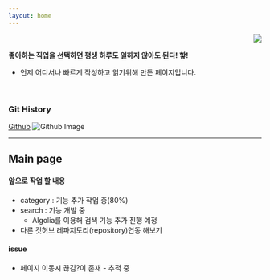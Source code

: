 ```yaml
---
layout: home
---
```


<!-- 코드 상단 : 방문자 수 확인 -->
<a href="https://hits.seeyoufarm.com">
<img align="right" src="https://hits.seeyoufarm.com/api/count/incr/badge.svg?url=https://github.com/Jerrykim91/jerrykim91.github.io"/></a> 

<br>

**좋아하는 직업을 선택하면 평생 하루도 일하지 않아도 된다! 핳!**
- 언제 어디서나 빠르게 작성하고 읽기위해 만든 페이지입니다. 

<br>



### Git History
<!-- github commit history -->
<a class="introduce_link" href="https://github.com/jerrykim91" rel="nofollow" target="_blank">Github</a>
	<img src="https://ghchart.rshah.org/jerrykim91" alt="Github Image" style="max-width:100%">


---


Main page
---



#### 앞으로 작업 할 내용 

- category : 기능 추가 작업 중(80%) 
- search : 기능 개발 중 
	- Algolia를 이용해 검색 기능 추가 진행 예정 
- 다른 깃허브 레파지토리(repository)연동 해보기 



#### issue

- 페이지 이동시 끊김?이 존재 - 추적 중 




<br>
<link rel="next" href="{{site.baseurl}}{{reversed_posts.first.url}}" />

